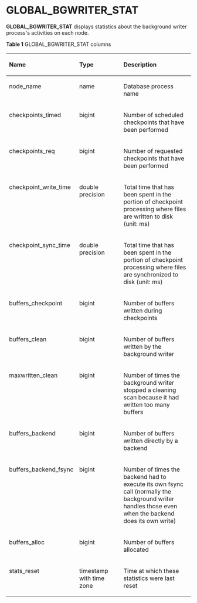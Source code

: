 # GLOBAL\_BGWRITER\_STAT<a name="EN-US_TOPIC_0245374817"></a>

**GLOBAL\_BGWRITER\_STAT**  displays statistics about the background writer process's activities on each node. 

**Table  1**  GLOBAL\_BGWRITER\_STAT columns

<a name="en-us_topic_0237122713_table65420175487"></a>
<table><thead align="left"><tr id="en-us_topic_0237122713_row1518711172483"><th class="cellrowborder" valign="top" width="30.29%" id="mcps1.2.4.1.1"><p id="en-us_topic_0237122713_p11188131714486"><a name="en-us_topic_0237122713_p11188131714486"></a><a name="en-us_topic_0237122713_p11188131714486"></a><strong id="b102116415324"><a name="b102116415324"></a><a name="b102116415324"></a>Name</strong></p>
</th>
<th class="cellrowborder" valign="top" width="25.900000000000002%" id="mcps1.2.4.1.2"><p id="en-us_topic_0237122713_p1018815174483"><a name="en-us_topic_0237122713_p1018815174483"></a><a name="en-us_topic_0237122713_p1018815174483"></a><strong id="b5463145133215"><a name="b5463145133215"></a><a name="b5463145133215"></a>Type</strong></p>
</th>
<th class="cellrowborder" valign="top" width="43.81%" id="mcps1.2.4.1.3"><p id="en-us_topic_0237122713_p11188617184816"><a name="en-us_topic_0237122713_p11188617184816"></a><a name="en-us_topic_0237122713_p11188617184816"></a><strong id="b72791768328"><a name="b72791768328"></a><a name="b72791768328"></a>Description</strong></p>
</th>
</tr>
</thead>
<tbody><tr id="en-us_topic_0237122713_row1618831718487"><td class="cellrowborder" valign="top" width="30.29%" headers="mcps1.2.4.1.1 "><p id="en-us_topic_0237122713_p318851710488"><a name="en-us_topic_0237122713_p318851710488"></a><a name="en-us_topic_0237122713_p318851710488"></a>node_name</p>
</td>
<td class="cellrowborder" valign="top" width="25.900000000000002%" headers="mcps1.2.4.1.2 "><p id="en-us_topic_0237122713_p1818881717480"><a name="en-us_topic_0237122713_p1818881717480"></a><a name="en-us_topic_0237122713_p1818881717480"></a>name</p>
</td>
<td class="cellrowborder" valign="top" width="43.81%" headers="mcps1.2.4.1.3 "><p id="en-us_topic_0237122713_p318881717485"><a name="en-us_topic_0237122713_p318881717485"></a><a name="en-us_topic_0237122713_p318881717485"></a>Database process name</p>
</td>
</tr>
<tr id="en-us_topic_0237122713_row8188131784816"><td class="cellrowborder" valign="top" width="30.29%" headers="mcps1.2.4.1.1 "><p id="en-us_topic_0237122713_p1618961716481"><a name="en-us_topic_0237122713_p1618961716481"></a><a name="en-us_topic_0237122713_p1618961716481"></a>checkpoints_timed</p>
</td>
<td class="cellrowborder" valign="top" width="25.900000000000002%" headers="mcps1.2.4.1.2 "><p id="en-us_topic_0237122713_p718961784811"><a name="en-us_topic_0237122713_p718961784811"></a><a name="en-us_topic_0237122713_p718961784811"></a>bigint</p>
</td>
<td class="cellrowborder" valign="top" width="43.81%" headers="mcps1.2.4.1.3 "><p id="en-us_topic_0237122713_p7189217174818"><a name="en-us_topic_0237122713_p7189217174818"></a><a name="en-us_topic_0237122713_p7189217174818"></a>Number of scheduled checkpoints that have been performed</p>
</td>
</tr>
<tr id="en-us_topic_0237122713_row171891117114813"><td class="cellrowborder" valign="top" width="30.29%" headers="mcps1.2.4.1.1 "><p id="en-us_topic_0237122713_p018941784819"><a name="en-us_topic_0237122713_p018941784819"></a><a name="en-us_topic_0237122713_p018941784819"></a>checkpoints_req</p>
</td>
<td class="cellrowborder" valign="top" width="25.900000000000002%" headers="mcps1.2.4.1.2 "><p id="en-us_topic_0237122713_p818915179482"><a name="en-us_topic_0237122713_p818915179482"></a><a name="en-us_topic_0237122713_p818915179482"></a>bigint</p>
</td>
<td class="cellrowborder" valign="top" width="43.81%" headers="mcps1.2.4.1.3 "><p id="en-us_topic_0237122713_p15189201784811"><a name="en-us_topic_0237122713_p15189201784811"></a><a name="en-us_topic_0237122713_p15189201784811"></a>Number of requested checkpoints that have been performed</p>
</td>
</tr>
<tr id="en-us_topic_0237122713_row7189121744816"><td class="cellrowborder" valign="top" width="30.29%" headers="mcps1.2.4.1.1 "><p id="en-us_topic_0237122713_p131896178487"><a name="en-us_topic_0237122713_p131896178487"></a><a name="en-us_topic_0237122713_p131896178487"></a>checkpoint_write_time</p>
</td>
<td class="cellrowborder" valign="top" width="25.900000000000002%" headers="mcps1.2.4.1.2 "><p id="en-us_topic_0237122713_p191891617184811"><a name="en-us_topic_0237122713_p191891617184811"></a><a name="en-us_topic_0237122713_p191891617184811"></a>double precision</p>
</td>
<td class="cellrowborder" valign="top" width="43.81%" headers="mcps1.2.4.1.3 "><p id="en-us_topic_0237122713_p6189191720480"><a name="en-us_topic_0237122713_p6189191720480"></a><a name="en-us_topic_0237122713_p6189191720480"></a>Total time that has been spent in the portion of checkpoint processing where files are written to disk (unit: ms)</p>
</td>
</tr>
<tr id="en-us_topic_0237122713_row019041718481"><td class="cellrowborder" valign="top" width="30.29%" headers="mcps1.2.4.1.1 "><p id="en-us_topic_0237122713_p1190117104814"><a name="en-us_topic_0237122713_p1190117104814"></a><a name="en-us_topic_0237122713_p1190117104814"></a>checkpoint_sync_time</p>
</td>
<td class="cellrowborder" valign="top" width="25.900000000000002%" headers="mcps1.2.4.1.2 "><p id="en-us_topic_0237122713_p1619001720485"><a name="en-us_topic_0237122713_p1619001720485"></a><a name="en-us_topic_0237122713_p1619001720485"></a>double precision</p>
</td>
<td class="cellrowborder" valign="top" width="43.81%" headers="mcps1.2.4.1.3 "><p id="en-us_topic_0237122713_p619071715483"><a name="en-us_topic_0237122713_p619071715483"></a><a name="en-us_topic_0237122713_p619071715483"></a>Total time that has been spent in the portion of checkpoint processing where files are synchronized to disk (unit: ms)</p>
</td>
</tr>
<tr id="en-us_topic_0237122713_row6190217104811"><td class="cellrowborder" valign="top" width="30.29%" headers="mcps1.2.4.1.1 "><p id="en-us_topic_0237122713_p151901917164811"><a name="en-us_topic_0237122713_p151901917164811"></a><a name="en-us_topic_0237122713_p151901917164811"></a>buffers_checkpoint</p>
</td>
<td class="cellrowborder" valign="top" width="25.900000000000002%" headers="mcps1.2.4.1.2 "><p id="en-us_topic_0237122713_p12190191713481"><a name="en-us_topic_0237122713_p12190191713481"></a><a name="en-us_topic_0237122713_p12190191713481"></a>bigint</p>
</td>
<td class="cellrowborder" valign="top" width="43.81%" headers="mcps1.2.4.1.3 "><p id="en-us_topic_0237122713_p1519021714483"><a name="en-us_topic_0237122713_p1519021714483"></a><a name="en-us_topic_0237122713_p1519021714483"></a>Number of buffers written during checkpoints</p>
</td>
</tr>
<tr id="en-us_topic_0237122713_row171901617164819"><td class="cellrowborder" valign="top" width="30.29%" headers="mcps1.2.4.1.1 "><p id="en-us_topic_0237122713_p18190111713482"><a name="en-us_topic_0237122713_p18190111713482"></a><a name="en-us_topic_0237122713_p18190111713482"></a>buffers_clean</p>
</td>
<td class="cellrowborder" valign="top" width="25.900000000000002%" headers="mcps1.2.4.1.2 "><p id="en-us_topic_0237122713_p5190181712481"><a name="en-us_topic_0237122713_p5190181712481"></a><a name="en-us_topic_0237122713_p5190181712481"></a>bigint</p>
</td>
<td class="cellrowborder" valign="top" width="43.81%" headers="mcps1.2.4.1.3 "><p id="en-us_topic_0237122713_p319119171482"><a name="en-us_topic_0237122713_p319119171482"></a><a name="en-us_topic_0237122713_p319119171482"></a>Number of buffers written by the background writer</p>
</td>
</tr>
<tr id="en-us_topic_0237122713_row819101714481"><td class="cellrowborder" valign="top" width="30.29%" headers="mcps1.2.4.1.1 "><p id="en-us_topic_0237122713_p3191417204811"><a name="en-us_topic_0237122713_p3191417204811"></a><a name="en-us_topic_0237122713_p3191417204811"></a>maxwritten_clean</p>
</td>
<td class="cellrowborder" valign="top" width="25.900000000000002%" headers="mcps1.2.4.1.2 "><p id="en-us_topic_0237122713_p12191161714814"><a name="en-us_topic_0237122713_p12191161714814"></a><a name="en-us_topic_0237122713_p12191161714814"></a>bigint</p>
</td>
<td class="cellrowborder" valign="top" width="43.81%" headers="mcps1.2.4.1.3 "><p id="en-us_topic_0237122713_p191919178489"><a name="en-us_topic_0237122713_p191919178489"></a><a name="en-us_topic_0237122713_p191919178489"></a>Number of times the background writer stopped a cleaning scan because it had written too many buffers</p>
</td>
</tr>
<tr id="en-us_topic_0237122713_row18191617114817"><td class="cellrowborder" valign="top" width="30.29%" headers="mcps1.2.4.1.1 "><p id="en-us_topic_0237122713_p419191714811"><a name="en-us_topic_0237122713_p419191714811"></a><a name="en-us_topic_0237122713_p419191714811"></a>buffers_backend</p>
</td>
<td class="cellrowborder" valign="top" width="25.900000000000002%" headers="mcps1.2.4.1.2 "><p id="en-us_topic_0237122713_p419121774811"><a name="en-us_topic_0237122713_p419121774811"></a><a name="en-us_topic_0237122713_p419121774811"></a>bigint</p>
</td>
<td class="cellrowborder" valign="top" width="43.81%" headers="mcps1.2.4.1.3 "><p id="en-us_topic_0237122713_p219151715483"><a name="en-us_topic_0237122713_p219151715483"></a><a name="en-us_topic_0237122713_p219151715483"></a>Number of buffers written directly by a backend</p>
</td>
</tr>
<tr id="en-us_topic_0237122713_row919141784818"><td class="cellrowborder" valign="top" width="30.29%" headers="mcps1.2.4.1.1 "><p id="en-us_topic_0237122713_p119181716487"><a name="en-us_topic_0237122713_p119181716487"></a><a name="en-us_topic_0237122713_p119181716487"></a>buffers_backend_fsync</p>
</td>
<td class="cellrowborder" valign="top" width="25.900000000000002%" headers="mcps1.2.4.1.2 "><p id="en-us_topic_0237122713_p41928172483"><a name="en-us_topic_0237122713_p41928172483"></a><a name="en-us_topic_0237122713_p41928172483"></a>bigint</p>
</td>
<td class="cellrowborder" valign="top" width="43.81%" headers="mcps1.2.4.1.3 "><p id="en-us_topic_0237122713_p141929174482"><a name="en-us_topic_0237122713_p141929174482"></a><a name="en-us_topic_0237122713_p141929174482"></a>Number of times the backend had to execute its own fsync call (normally the background writer handles those even when the backend does its own write)</p>
</td>
</tr>
<tr id="en-us_topic_0237122713_row11192817114812"><td class="cellrowborder" valign="top" width="30.29%" headers="mcps1.2.4.1.1 "><p id="en-us_topic_0237122713_p1719216172489"><a name="en-us_topic_0237122713_p1719216172489"></a><a name="en-us_topic_0237122713_p1719216172489"></a>buffers_alloc</p>
</td>
<td class="cellrowborder" valign="top" width="25.900000000000002%" headers="mcps1.2.4.1.2 "><p id="en-us_topic_0237122713_p10192101715486"><a name="en-us_topic_0237122713_p10192101715486"></a><a name="en-us_topic_0237122713_p10192101715486"></a>bigint</p>
</td>
<td class="cellrowborder" valign="top" width="43.81%" headers="mcps1.2.4.1.3 "><p id="en-us_topic_0237122713_p17192101794813"><a name="en-us_topic_0237122713_p17192101794813"></a><a name="en-us_topic_0237122713_p17192101794813"></a>Number of buffers allocated</p>
</td>
</tr>
<tr id="en-us_topic_0237122713_row819201794814"><td class="cellrowborder" valign="top" width="30.29%" headers="mcps1.2.4.1.1 "><p id="en-us_topic_0237122713_p1819217174484"><a name="en-us_topic_0237122713_p1819217174484"></a><a name="en-us_topic_0237122713_p1819217174484"></a>stats_reset</p>
</td>
<td class="cellrowborder" valign="top" width="25.900000000000002%" headers="mcps1.2.4.1.2 "><p id="en-us_topic_0237122713_p13192217104820"><a name="en-us_topic_0237122713_p13192217104820"></a><a name="en-us_topic_0237122713_p13192217104820"></a>timestamp with time zone</p>
</td>
<td class="cellrowborder" valign="top" width="43.81%" headers="mcps1.2.4.1.3 "><p id="en-us_topic_0237122713_p91922017104819"><a name="en-us_topic_0237122713_p91922017104819"></a><a name="en-us_topic_0237122713_p91922017104819"></a>Time at which these statistics were last reset</p>
</td>
</tr>
</tbody>
</table>

